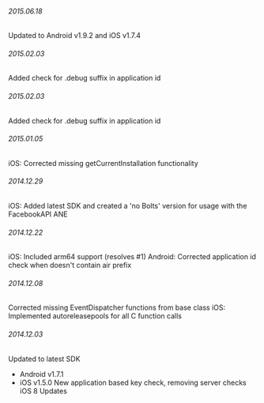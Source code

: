 

###### 2015.06.18

Updated to Android v1.9.2 and iOS v1.7.4


###### 2015.02.03

Added check for .debug suffix in application id


###### 2015.02.03

Added check for .debug suffix in application id


###### 2015.01.05

iOS: Corrected missing getCurrentInstallation functionality


###### 2014.12.29

iOS: Added latest SDK and created a 'no Bolts' version for usage with the FacebookAPI ANE


###### 2014.12.22

iOS: Included arm64 support (resolves #1) 
Android: Corrected application id check when doesn't contain air prefix


###### 2014.12.08

Corrected missing EventDispatcher functions from base class
iOS: Implemented autoreleasepools for all C function calls


###### 2014.12.03

Updated to latest SDK
- Android v1.7.1
- iOS v1.5.0 
New application based key check, removing server checks
iOS 8 Updates
